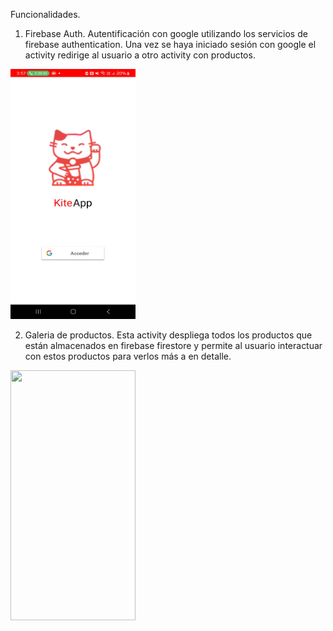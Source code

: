 Funcionalidades.
1. Firebase Auth.
Autentificación con google utilizando los servicios de firebase authentication. Una vez se haya iniciado sesión con google el activity redirige al usuario a otro activity con productos.
<img src="https://github.com/Toudopooks/KiteApp/blob/8ddb8d8265c7f4ed3110c7b2f4cc21b9f8ba8158/Screenshot_20241207_035707_KiteApp.jpg" height="400" width="200"/>

2. Galeria de productos.
Esta activity despliega todos los productos que están almacenados en firebase firestore y permite al usuario interactuar con estos productos para verlos más a en detalle.

<img src="[https://github.com/Toudopooks/KiteApp/blob/8ddb8d8265c7f4ed3110c7b2f4cc21b9f8ba8158/Screenshot_20241207_035707_KiteApp.jpg](https://github.com/Toudopooks/KiteApp/blob/cc7dbae63e6b1dee6b299e848c63b6979c5d8845/Screenshot_20241207_035717_KiteApp.jpg
)" height="400" width="200"/>
